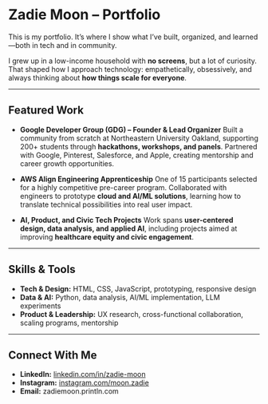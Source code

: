 # Zadie Moon – Portfolio

This is my portfolio. It’s where I show what I’ve built, organized, and learned—both in tech and in community.

I grew up in a low-income household with **no screens**, but a lot of curiosity. That shaped how I approach technology: empathetically, obsessively, and always thinking about **how things scale for everyone**.

---

## Featured Work

* **Google Developer Group (GDG) – Founder & Lead Organizer**
  Built a community from scratch at Northeastern University Oakland, supporting 200+ students through **hackathons, workshops, and panels**. Partnered with Google, Pinterest, Salesforce, and Apple, creating mentorship and career growth opportunities.

* **AWS Align Engineering Apprenticeship**
  One of 15 participants selected for a highly competitive pre-career program. Collaborated with engineers to prototype **cloud and AI/ML solutions**, learning how to translate technical possibilities into real user impact.

* **AI, Product, and Civic Tech Projects**
  Work spans **user-centered design, data analysis, and applied AI**, including projects aimed at improving **healthcare equity and civic engagement**.

---

## Skills & Tools

* **Tech & Design:** HTML, CSS, JavaScript, prototyping, responsive design
* **Data & AI:** Python, data analysis, AI/ML implementation, LLM experiments
* **Product & Leadership:** UX research, cross-functional collaboration, scaling programs, mentorship

---

## Connect With Me

* **LinkedIn:** [linkedin.com/in/zadie-moon](https://www.linkedin.com/in/zadie-moon/)
* **Instagram:** [instagram.com/moon.zadie](https://instagram.com/moon.zadie)
* **Email:** zadiemoon.println.com


